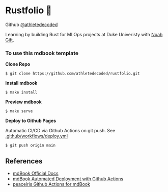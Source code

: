 # Rustfolio 🦀

Github [@athletedecoded](https://github.com/athletedecoded)

Learning by building Rust for MLOps projects at Duke Univeristy with [Noah Gift](https://github.com/noahgift).

### To use this mdbook template

**Clone Repo**
```
$ git clone https://github.com/athletedecoded/rustfolio.git
```

**Install mdbook**
```
$ make install
```

**Preview mdbook**
```
$ make serve
```

**Deploy to Github Pages**

Automatic CI/CD via Github Actions on git push. See [.github/workflows/deploy.yml](.github/workflows/deploy.yml)

```
$ git push origin main
```

## References

* [mdBook Official Docs](https://rust-lang.github.io/mdBook/)
* [mdBook Automated Deployment with Github Actions](https://github.com/rust-lang/mdBook/wiki/Automated-Deployment%3A-GitHub-Actions)
* [peaceiris Github Actions for mdBook](https://github.com/marketplace/actions/github-pages-action#%EF%B8%8F-mdbook-rust)